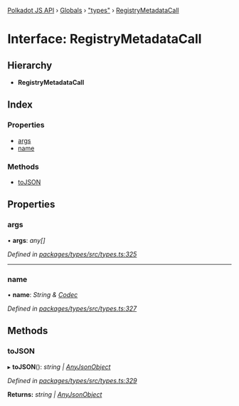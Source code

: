 [Polkadot JS API](../README.md) › [Globals](../globals.md) › ["types"](../modules/_types_.md) › [RegistryMetadataCall](_types_.registrymetadatacall.md)

# Interface: RegistryMetadataCall

## Hierarchy

* **RegistryMetadataCall**

## Index

### Properties

* [args](_types_.registrymetadatacall.md#args)
* [name](_types_.registrymetadatacall.md#name)

### Methods

* [toJSON](_types_.registrymetadatacall.md#tojson)

## Properties

###  args

• **args**: *any[]*

*Defined in [packages/types/src/types.ts:325](https://github.com/polkadot-js/api/blob/191abe4e0/packages/types/src/types.ts#L325)*

___

###  name

• **name**: *String & [Codec](_types_.codec.md)*

*Defined in [packages/types/src/types.ts:327](https://github.com/polkadot-js/api/blob/191abe4e0/packages/types/src/types.ts#L327)*

## Methods

###  toJSON

▸ **toJSON**(): *string | [AnyJsonObject](_types_.anyjsonobject.md)*

*Defined in [packages/types/src/types.ts:329](https://github.com/polkadot-js/api/blob/191abe4e0/packages/types/src/types.ts#L329)*

**Returns:** *string | [AnyJsonObject](_types_.anyjsonobject.md)*
